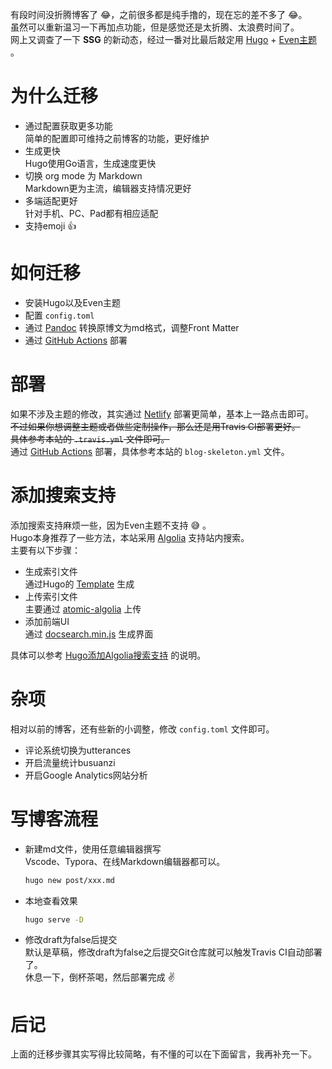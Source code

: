 
有段时间没折腾博客了 :joy:，之前很多都是纯手撸的，现在忘的差不多了 :joy:。  
虽然可以重新温习一下再加点功能，但是感觉还是太折腾、太浪费时间了。  
网上又调查了一下 **SSG** 的新动态，经过一番对比最后敲定用 [Hugo](https://zilongshanren.com/post/move-from-hexo-to-hugo/
)  + [Even主题](https://themes.gohugo.io/hugo-theme-even/) 。
<!--more-->

# 为什么迁移
- 通过配置获取更多功能  
  简单的配置即可维持之前博客的功能，更好维护
- 生成更快  
  Hugo使用Go语言，生成速度更快
- 切换 org mode 为 Markdown  
  Markdown更为主流，编辑器支持情况更好
- 多端适配更好  
  针对手机、PC、Pad都有相应适配
- 支持emoji :thumbsup:

# 如何迁移

- 安装Hugo以及Even主题
- 配置 `config.toml`
- 通过 [Pandoc](https://pandoc.org/) 转换原博文为md格式，调整Front Matter
- 通过 [GitHub Actions](https://docs.github.com/en/actions) 部署

# 部署
如果不涉及主题的修改，其实通过 [Netlify](https://app.netlify.com/) 部署更简单，基本上一路点击即可。  
~~不过如果你想调整主题或者做些定制操作，那么还是用Travis CI部署更好。~~  
~~具体参考本站的 `.travis.yml` 文件即可。~~  
通过 [GitHub Actions](https://docs.github.com/en/actions) 部署，具体参考本站的 `blog-skeleton.yml` 文件。  

# 添加搜索支持
添加搜索支持麻烦一些，因为Even主题不支持 :sweat_smile: 。  
Hugo本身推荐了一些方法，本站采用 [Algolia](https://www.algolia.com/) 支持站内搜索。  
主要有以下步骤：
- 生成索引文件  
  通过Hugo的 [Template](https://gohugo.io/templates/) 生成
- 上传索引文件  
  主要通过 [atomic-algolia](https://www.npmjs.com/package/atomic-algolia) 上传
- 添加前端UI  
  通过 [docsearch.min.js](https://github.com/algolia/docsearch) 生成界面

具体可以参考 [Hugo添加Algolia搜索支持](/post/hugo添加algolia搜索支持) 的说明。  

# 杂项
相对以前的博客，还有些新的小调整，修改 `config.toml` 文件即可。
- 评论系统切换为utterances
- 开启流量统计busuanzi
- 开启Google Analytics网站分析

# 写博客流程
- 新建md文件，使用任意编辑器撰写  
  Vscode、Typora、在线Markdown编辑器都可以。  
  ```bash
  hugo new post/xxx.md
  ```
- 本地查看效果  
  ```bash
  hugo serve -D
  ```
- 修改draft为false后提交  
  默认是草稿，修改draft为false之后提交Git仓库就可以触发Travis CI自动部署了。  
  休息一下，倒杯茶喝，然后部署完成 :v:

# 后记
上面的迁移步骤其实写得比较简略，有不懂的可以在下面留言，我再补充一下。  
